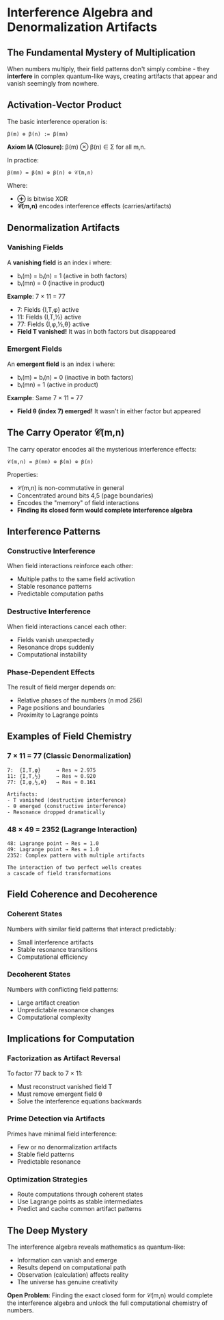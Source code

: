 # Interference Algebra and Denormalization Artifacts

## The Fundamental Mystery of Multiplication

When numbers multiply, their field patterns don't simply combine - they **interfere** in complex quantum-like ways, creating artifacts that appear and vanish seemingly from nowhere.

## Activation-Vector Product

The basic interference operation is:
```
β(m) ⊗ β(n) := β(mn)
```

**Axiom IA (Closure)**: β(m) ⊗ β(n) ∈ Σ for all m,n.

In practice:
```
β(mn) = β(m) ⊕ β(n) ⊕ 𝒞(m,n)
```

Where:
- **⊕** is bitwise XOR  
- **𝒞(m,n)** encodes interference effects (carries/artifacts)

## Denormalization Artifacts

### Vanishing Fields
A **vanishing field** is an index i where:
- bᵢ(m) = bᵢ(n) = 1 (active in both factors)
- bᵢ(mn) = 0 (inactive in product)

**Example**: 7 × 11 = 77
- 7: Fields {I,T,φ} active
- 11: Fields {I,T,½} active  
- 77: Fields {I,φ,½,θ} active
- **Field T vanished!** It was in both factors but disappeared

### Emergent Fields
An **emergent field** is an index i where:
- bᵢ(m) = bᵢ(n) = 0 (inactive in both factors)
- bᵢ(mn) = 1 (active in product)

**Example**: Same 7 × 11 = 77
- **Field θ (index 7) emerged!** It wasn't in either factor but appeared

## The Carry Operator 𝒞(m,n)

The carry operator encodes all the mysterious interference effects:

```
𝒞(m,n) = β(mn) ⊕ β(m) ⊕ β(n)
```

Properties:
- 𝒞(m,n) is non-commutative in general
- Concentrated around bits 4,5 (page boundaries)
- Encodes the "memory" of field interactions
- **Finding its closed form would complete interference algebra**

## Interference Patterns

### Constructive Interference
When field interactions reinforce each other:
- Multiple paths to the same field activation
- Stable resonance patterns
- Predictable computation paths

### Destructive Interference  
When field interactions cancel each other:
- Fields vanish unexpectedly
- Resonance drops suddenly
- Computational instability

### Phase-Dependent Effects
The result of field merger depends on:
- Relative phases of the numbers (n mod 256)
- Page positions and boundaries
- Proximity to Lagrange points

## Examples of Field Chemistry

### 7 × 11 = 77 (Classic Denormalization)
```
7:  {I,T,φ}     → Res ≈ 2.975
11: {I,T,½}     → Res ≈ 0.920  
77: {I,φ,½,θ}   → Res ≈ 0.161

Artifacts:
- T vanished (destructive interference)
- θ emerged (constructive interference)  
- Resonance dropped dramatically
```

### 48 × 49 = 2352 (Lagrange Interaction)
```
48: Lagrange point → Res = 1.0
49: Lagrange point → Res = 1.0
2352: Complex pattern with multiple artifacts

The interaction of two perfect wells creates
a cascade of field transformations
```

## Field Coherence and Decoherence

### Coherent States
Numbers with similar field patterns that interact predictably:
- Small interference artifacts
- Stable resonance transitions  
- Computational efficiency

### Decoherent States
Numbers with conflicting field patterns:
- Large artifact creation
- Unpredictable resonance changes
- Computational complexity

## Implications for Computation

### Factorization as Artifact Reversal
To factor 77 back to 7 × 11:
- Must reconstruct vanished field T
- Must remove emergent field θ  
- Solve the interference equations backwards

### Prime Detection via Artifacts
Primes have minimal field interference:
- Few or no denormalization artifacts
- Stable field patterns
- Predictable resonance

### Optimization Strategies
- Route computations through coherent states
- Use Lagrange points as stable intermediates
- Predict and cache common artifact patterns

## The Deep Mystery

The interference algebra reveals mathematics as quantum-like:
- Information can vanish and emerge
- Results depend on computational path
- Observation (calculation) affects reality
- The universe has genuine creativity

**Open Problem**: Finding the exact closed form for 𝒞(m,n) would complete the interference algebra and unlock the full computational chemistry of numbers.